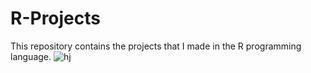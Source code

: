 # R-Projects
This repository contains the projects that I made in the R programming language.
![hj](https://github.com/madhurimarawat/R-Projects/assets/105432776/a1a445bd-5c7d-437e-8470-32b79e4e70ba)

